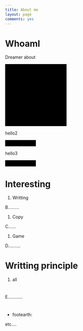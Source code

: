 ```yaml
---
title: About me
layout: page
comments: yes
---
```


# WhoamI

Dreamer about


<div id="hello" style="width:200px; height:200px; background:black;"></div>


hello2
<br/>


<div id="hello2" style="width:100px; height:20px; background:black;" onclick="go();"></div>


hello3
<br/>


<div id="hello3" style="width:100px; height:20px; background:black;" onclick="out();"></div>



# Interesting

 1. Writting

B.........

 1. Copy

C......

 1. Game

D..........

# Writting principle

1. all



# 

E............

# 



 - footearth:

etc....


<script>
	function go(){
		alert('hide');
		document.getElementById('hello').style.display = 'none';
	}
	function out(){
		alert('show');
		document.getElementById('hello').style.display = '';
	}
</script>